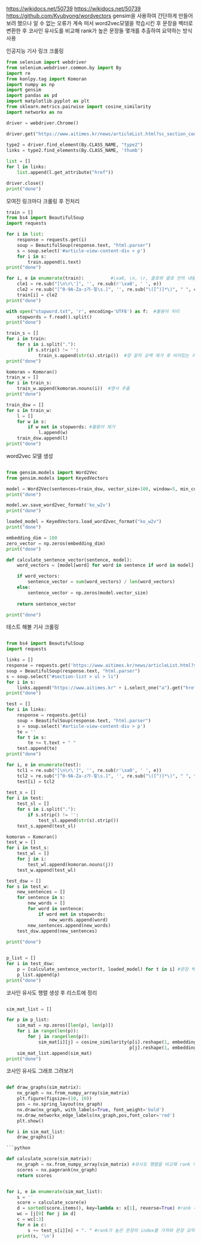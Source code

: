 https://wikidocs.net/50739
https://wikidocs.net/50739
https://github.com/Kyubyong/wordvectors
gensim을 사용하여 간단하게 만들어보려 했으나 알 수 없는 오류가 계속 떠서 word2vec모델을 학습시킨 후 문장을 벡터로 변환한 후 코사인 유사도를 비교해 rank가 높은 문장들 몇개를 추출하여 요약하는 방식 사용

인공지능 기사 링크 크롤링
``` python
from selenium import webdriver
from selenium.webdriver.common.by import By
import re
from konlpy.tag import Komoran
import numpy as np
import gensim
import pandas as pd
import matplotlib.pyplot as plt
from sklearn.metrics.pairwise import cosine_similarity
import networkx as nx

driver = webdriver.Chrome()

driver.get("https://www.aitimes.kr/news/articleList.html?sc_section_code=S1N5&view_type=sm")
 
type2 = driver.find_element(By.CLASS_NAME, "type2")
links = type2.find_elements(By.CLASS_NAME, 'thumb')

list = []
for l in links:
    list.append(l.get_attribute("href"))

driver.close()
print("done")
```

모여진 링크마다 크롤링 후 전처리
```python
train = [] 
from bs4 import BeautifulSoup
import requests

for i in list:
    response = requests.get(i)
    soup = BeautifulSoup(response.text, "html.parser")
    s = soup.select('#article-view-content-div > p')
    for i in s:
        train.append(i.text)
print("done")

for i, e in enumerate(train):          #\xa0, \n, \r, 괄호와 괄호 안의 내용 제거 후 a-z, A-Z, 한국어, 공백, .을 제외하고 모든것을 삭제
    cle1 = re.sub("[\n\r\']", '', re.sub(r'\xa0', ' ', e))
    cle2 = re.sub("[^0-9A-Za-z가-힣\s.]", '', re.sub("\([^)]*\)", " ", cle1))
    train[i] = cle2
print("done")

with open("stopword.txt", 'r', encoding='UTF8') as f:  #불용어 처리
    stopwords = f.read().split()
print("done")

train_s = []
for i in train:
    for s in i.split("."):
        if s.strip() != '':
            train_s.append(str(s).strip())  #양 끝의 공백 제거 후 비어있는 리스트 제거
print("done")

komoran = Komoran()
train_w = []
for i in train_s:
    train_w.append(komoran.nouns(i))  #명사 추출
print("done")

train_dsw = []
for s in train_w:
    l = []
    for w in s:
        if w not in stopwords: #불용어 제거
            l.append(w)
    train_dsw.append(l)
print("done")
```

word2vec 모델 생성

```python

from gensim.models import Word2Vec
from gensim.models import KeyedVectors

model = Word2Vec(sentences=train_dsw, vector_size=100, window=5, min_count=5, workers=4, sg=0)
print("done")

model.wv.save_word2vec_format('ko_w2v')
print("done")

loaded_model = KeyedVectors.load_word2vec_format("ko_w2v")
print("done")

embedding_dim = 100
zero_vector = np.zeros(embedding_dim)
print("done")

def calculate_sentence_vector(sentence, model):
    word_vectors = [model[word] for word in sentence if word in model]   #문장 벡터 생성 함수. 없는 단어면 0으로 대체

    if word_vectors:
        sentence_vector = sum(word_vectors) / len(word_vectors)
    else:
        sentence_vector = np.zeros(model.vector_size)
    
    return sentence_vector

print("done") 

```

테스트 해볼 기사 크롤링

```python

from bs4 import BeautifulSoup
import requests

links = []
response = requests.get('https://www.aitimes.kr/news/articleList.html?sc_sub_section_code=S2N3&view_type=sm')
soup = BeautifulSoup(response.text, "html.parser")
s = soup.select("#section-list > ul > li")
for i in s:
    links.append("https://www.aitimes.kr" + i.select_one("a").get("href"))
print("done")

test = []
for i in links:
    response = requests.get(i)
    soup = BeautifulSoup(response.text, "html.parser")
    s = soup.select('#article-view-content-div > p')
    te = ''
    for t in s:
        te += t.text + " "
    test.append(te)
print("done")

for i, e in enumerate(test):
    tcl1 = re.sub("[\n\r\']", '', re.sub(r'\xa0', ' ', e))
    tcl2 = re.sub("[^0-9A-Za-z가-힣\s.]", '', re.sub("\([^)]*\)", " ", tcl1))
    test[i] = tcl2
    
test_s = []
for i in test:
    test_sl = []
    for s in i.split("."):
        if s.strip() != '':
            test_sl.append(str(s).strip())
    test_s.append(test_sl)

komoran = Komoran()
test_w = []
for i in test_s:
    test_wl = []
    for j in i:
        test_wl.append(komoran.nouns(j))
    test_w.append(test_wl)

test_dsw = []
for s in test_w:
    new_sentences = []
    for sentence in s:
        new_words = []
        for word in sentence:
            if word not in stopwords:
                new_words.append(word)
        new_sentences.append(new_words)
    test_dsw.append(new_sentences)
    
print("done")

```



```python

p_list = []
for i in test_dsw:
    p = [calculate_sentence_vector(t, loaded_model) for t in i] #문장 벡터 생성
    p_list.append(p)
print("done") 

```

코사인 유사도 행렬 생성 후 리스트에 정리

```python

sim_mat_list = []

for p in p_list:
    sim_mat = np.zeros([len(p), len(p)])
    for i in range(len(p)):
        for j in range(len(p)):
            sim_mat[i][j] = cosine_similarity(p[i].reshape(1, embedding_dim),
                                              p[j].reshape(1, embedding_dim))[0,0]
    sim_mat_list.append(sim_mat)
print("done")

```

코사인 유사도 그래프 그려보기

```python

def draw_graphs(sim_matrix):
    nx_graph = nx.from_numpy_array(sim_matrix)
    plt.figure(figsize=(10, 10))
    pos = nx.spring_layout(nx_graph)
    nx.draw(nx_graph, with_labels=True, font_weight='bold')
    nx.draw_networkx_edge_labels(nx_graph,pos,font_color='red')
    plt.show()

for i in sim_mat_list:
    draw_graphs(i)

```python

def calculate_score(sim_matrix):
    nx_graph = nx.from_numpy_array(sim_matrix) #유사도 행렬을 비교해 rank 매기는 함수
    scores = nx.pagerank(nx_graph)
    return scores


for i, e in enumerate(sim_mat_list):
    s = ''
    score = calculate_score(e)
    d = sorted(score.items(), key=lambda x: x[1], reverse=True) #rank 매긴 후 상위 3개 추출
    wc = [j[0] for j in d]
    c = wc[:3]
    for n in c:
        s += test_s[i][n] + ". " #rank가 높은 문장의 index를 가져와 문장 요약
    print(s, '\n')

```


